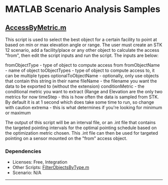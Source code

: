 # MATLAB Scenario Analysis Samples

## [AccessByMetric.m](AccessByMetric.m)

This script is used to select the best object for a certain facility to point at based on min or max elevation angle or range. The user must create an STK 12 scenario, add a facility/place or any other object to calculate the access "from", then edit the script inputs and run the script. The inputs are below:

fromObjectType - type of object to compute access from
fromObjectName - name of object
toObjectTypes - type of object to compute access to, it can be multiple types
optionalToObjectName - optionally, only use objects that contain this string in their name
fileName - the filename you want the data to be exported to (without the extension)
conditionMetric - the conditional metric you want to extract (Range and
	Elevation are the only two metrics for now
timeStep - this is how often the data is sampled from STK. By default it
	is at 1 second which does take some time to run, so change with caution
extrema - this is what determines if you're looking for minimum or maximum

The output of this script will be an interval file, or an .int file that contains the targeted pointing intervals for the optimal pointing schedule based on the optimization metric chosen. This .int file can then be used for targeted pointing on a sensor mounted on the "from" access object. 

### Dependencies

* Licenses: Free, Integration
* Other Scripts: [FilterObjectsByType.m](../General_Utilities/FilterObjectsByType.m)
* Scenario: N/A

---